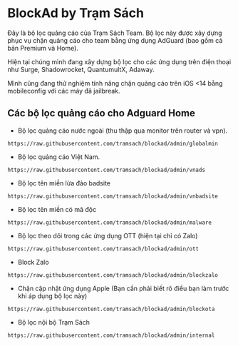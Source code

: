 # BlockAd by Trạm Sách

Đây là bộ lọc quảng cáo của Trạm Sách Team.
Bộ lọc này được xây dựng phục vụ chặn quảng cáo cho team bằng ứng dụng AdGuard (bao gồm cả bản Premium và Home).

Hiện tại chúng mình đang xây dựng bộ lọc cho các ứng dụng trên điện thoại như Surge, Shadowrocket, QuantumultX, Adaway.

Mình cũng đang thử nghiệm tính năng chặn quảng cáo trên iOS <14 bằng mobileconfig với các máy đã jailbreak.

## Các bộ lọc quảng cáo cho Adguard Home ##

- Bộ lọc quảng cáo nước ngoài (thu thập qua monitor trên router và vpn).
```
https://raw.githubusercontent.com/tramsach/blockad/admin/globalmin
```

- Bộ lọc quảng cáo Việt Nam.
```
https://raw.githubusercontent.com/tramsach/blockad/admin/vnads
```

- Bộ lọc tên miền lừa đảo badsite
```
https://raw.githubusercontent.com/tramsach/blockad/admin/vnbadsite
```

- Bộ lọc tên miền có mã độc
```
https://raw.githubusercontent.com/tramsach/blockad/admin/malware
```

- Bộ lọc theo dõi trong các ứng dụng OTT (hiện tại chỉ có Zalo)
```
https://raw.githubusercontent.com/tramsach/blockad/admin/ott
```

- Block Zalo
```
https://raw.githubusercontent.com/tramsach/blockad/admin/blockzalo
```

- Chặn cập nhật ứng dụng Apple (Bạn cần phải biết rõ điều bạn làm trước khi áp dụng bộ lọc này)
```
https://raw.githubusercontent.com/tramsach/blockad/admin/blockota
```

- Bộ lọc nội bộ Trạm Sách
```
https://raw.githubusercontent.com/tramsach/blockad/admin/internal
```
